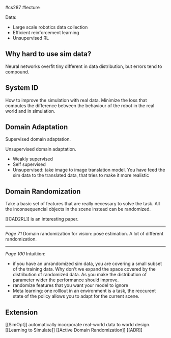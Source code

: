 #cs287 
#lecture 

Data:
- Large scale robotics data collection 
- Efficient reinforcement learning
- Unsupervised RL 


## Why hard to use sim data?

Neural networks overfit tiny different in data distribution, but errors tend to compound. 

## System ID
How to improve the simulation with real data. Minimize the loss that computes the difference between the behaviour of the robot in the real world and in simulation. 

## Domain Adaptation 
Supervised domain adaptation. 


Unsupervised domain adaptation. 
- Weakly supervised
- Self supervised
- Unsupervised: take image to image translation model. You have feed the sim data to the translated data, that tries to make it more realistic

## Domain Randomization 

Take a basic set of features that are really necessary to solve the task. All the inconsequencial objects in the scene instead can be randomized. 

[[CAD2RL]] is an interesting paper. 

---
*Page 71*
Domain randomization for vision: pose estimation. 
A lot of different randomization.

---
*Page 100*
Intuitiion:
- if you have an unrandomized sim data, you are covering a small subset of the training data. Why don't we expand the space covered by the distribution of randomized data. As you make the distribution of parameter wider the performance should improve. 
- randomize features that you want your model to ignore
- Meta learning: one rolllout in an environment is a task, the reccurent state of the policy allows you to adapt for the current scene. 

## Extension 
[[SimOpt]] automatically incorporate real-world data to world design. 
[[Learning to Simulate]] 
[[Active Domain Randomization]] 
[[ADR]]